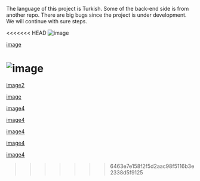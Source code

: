 The language of this project is Turkish. Some of the back-end side is from another repo.
There are big bugs since the project is under development.
We will continue with sure steps.

<<<<<<< HEAD
![image](https://github.com/cihatdev/MyLibrary/blob/master/img/img.png)

[image](https://github.com/cihatdev/MyLibrary/blob/master/img/img2.png)

![image](https://github.com/cihatdev/MyLibrary/blob/master/img/img3.png)
=======
[image2](https://github.com/cihatdev/MyLibrary/blob/master/img/img3.png)

[image](https://cdn.aydinlik.com.tr/file/aydinlik-bucket/2020/4/30/0eb7ab8b-eb18-4690-93c2-70dad4a55cee.jpg)

[image4](https://encrypted-tbn0.gstatic.com/images?q=tbn%3AANd9GcSWahy7rq1-lolM3h_AjWmA91YydRsvQ_jQzw&usqp=CAU)

[image4](https://www.evrensel.net/images/840/upload/dosya/128427.jpg)

[image4](https://encrypted-tbn0.gstatic.com/images?q=tbn%3AANd9GcR1VL3LL1mAljn0JEniV6Zi7SynYnvhQ1LQmQ&usqp=CAU)

[image4](https://encrypted-tbn0.gstatic.com/images?q=tbn%3AANd9GcTIkB7LvqoPjO6ja1hfCXBmk-i2EbeorubRuw&usqp=CAU)

[image4](https://www.kulturservisi.com/wp-content/uploads/2016/08/kutuphanekurmak-690x450.jpg)






>>>>>>> 6463e7e158f2f5d2aac98f5116b3e2338d5f9125
